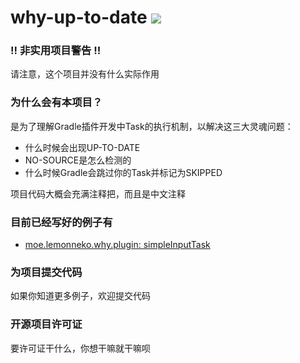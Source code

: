 # why-up-to-date <a href="http://www.wtfpl.net/txt/copying/"><img src="https://img.shields.io/badge/LICENSE-WTFPL-green"></img></a>

### !! 非实用项目警告 !!

请注意，这个项目并没有什么实际作用

### 为什么会有本项目？

是为了理解Gradle插件开发中Task的执行机制，以解决这三大灵魂问题：

- 什么时候会出现UP-TO-DATE
- NO-SOURCE是怎么检测的
- 什么时候Gradle会跳过你的Task并标记为SKIPPED

项目代码大概会充满注释把，而且是中文注释

### 目前已经写好的例子有

- [moe.lemonneko.why.plugin: simpleInputTask](src/main/kotlin/moe/lemonneko/why/tasks/SimpleInputTask.kt)

### 为项目提交代码

如果你知道更多例子，欢迎提交代码

### 开源项目许可证

要许可证干什么，你想干嘛就干嘛呗